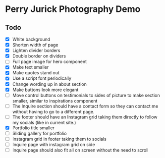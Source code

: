 # Perry Jurick Photography Demo

## Todo

- [x] White background
- [x] Shorten width of page
- [x] Lighten divider borders
- [x] Double border on dividers
- [ ] Full page image for hero component
- [x] Make text smaller
- [x] Make quotes stand out
- [x] Use a script font periodically
- [x] Change wording up in about section
- [x] Make buttons look more elegant
- [ ] Move control buttons on testimonials to sides of picture to make section smaller, similar to inspirations component
- [ ] The Inquire section should have a contact form so they can contact me without having to go to a different page.
- [ ] The footer should have an Instagram grid taking them directly to follow my socials (like in current site.)
- [x] Portfolio title smaller
- [ ] Sliding gallery for portfolio
- [ ] Instagram grid in footer taking them to socials
- [ ] Inquire page with instagram grid on side
- [ ] Inquire page should also fit all on screen without the need to scroll
